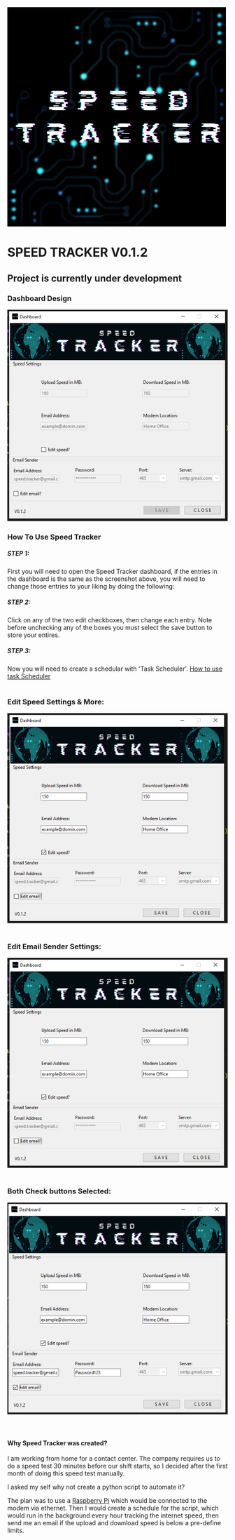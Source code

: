 <body>
<img src="res/image/Speed_Tracker_logo.png">
<h1>SPEED TRACKER V0.1.2</h1>
<h2>Project is currently under development</h2>



<h3>Dashboard Design</h3>

<img src="res/image/Speed_Tracker_Screenshot.png">


<p>
<h3>How To Use Speed Tracker</h3>

<h5>STEP 1:</h5>
First you will need to open the Speed Tracker dashboard,
if the entries in the dashboard is the same as the screenshot above,
you will need to change those entries to your liking by doing the following:



<h5>STEP 2:</h5>
Click on any of the two edit checkboxes, then change each entry.
Note before unchecking any of the boxes you must select the save button
to store your entires.

<h5>STEP 3:</h5>
Now you will need to create a schedular with 'Task Scheduler'.
<a href="https://www.youtube.com/channel/UCg6m_8coxXFFPdzF4B7tN_Q/featured">How to use task Scheduler</a>

</br>
</br>

<h3>Edit Speed Settings & More:</h3>
<img src="res/image/edit_settings_preview.png"> 
</br>
</br>

<h3>Edit Email Sender Settings:</h3>
<img src="res/image/edit_sender_info_preview.png"> 

</br>
</br>

<h3>Both Check buttons Selected:</h3>
<img src="res/image/edit_all_preview.png"> 

</br>
</br>
</br>

<h4>Why Speed Tracker was created?</h4>

I am working from home for a contact center.
The company requires us to do a speed test 30 minutes before our shift starts,
so I decided after the first month of doing this speed test manually.

I asked my self why not create a python script to automate it?

The plan was to use a <a href="https://en.wikipedia.org/wiki/Raspberry_Pi#:~:text=The%20Raspberry%20Pi%204%20Model,HDMI%20(HDMI%20Type%20D)%20ports">Raspberry Pi</a> which would be connected to the modem via ethernet.
Then I would create a schedule for the script, which would run in the background every hour tracking the
internet speed, then send me an email if the upload and download speed is below a pre-define limits.</p>
</p>
</body>
